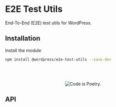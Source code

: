 # E2E Test Utils

End-To-End (E2E) test utils for WordPress.

## Installation

Install the module

```bash
npm install @wordpress/e2e-test-utils --save-dev
```

<br/><br/><p align="center"><img src="https://s.w.org/style/images/codeispoetry.png?1" alt="Code is Poetry." /></p>

## API
